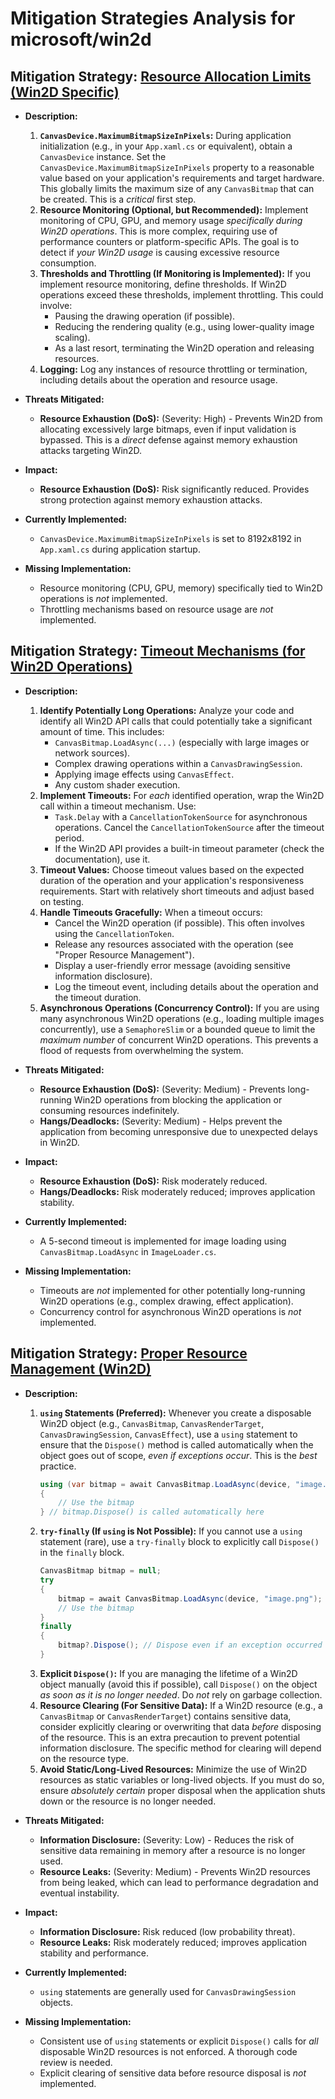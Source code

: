 # Mitigation Strategies Analysis for microsoft/win2d

## Mitigation Strategy: [Resource Allocation Limits (Win2D Specific)](./mitigation_strategies/resource_allocation_limits__win2d_specific_.md)

*   **Description:**
    1.  **`CanvasDevice.MaximumBitmapSizeInPixels`:**  During application initialization (e.g., in your `App.xaml.cs` or equivalent), obtain a `CanvasDevice` instance.  Set the `CanvasDevice.MaximumBitmapSizeInPixels` property to a reasonable value based on your application's requirements and target hardware.  This globally limits the maximum size of any `CanvasBitmap` that can be created.  This is a *critical* first step.
    2.  **Resource Monitoring (Optional, but Recommended):**  Implement monitoring of CPU, GPU, and memory usage *specifically during Win2D operations*.  This is more complex, requiring use of performance counters or platform-specific APIs.  The goal is to detect if *your Win2D usage* is causing excessive resource consumption.
    3.  **Thresholds and Throttling (If Monitoring is Implemented):**  If you implement resource monitoring, define thresholds.  If Win2D operations exceed these thresholds, implement throttling.  This could involve:
        *   Pausing the drawing operation (if possible).
        *   Reducing the rendering quality (e.g., using lower-quality image scaling).
        *   As a last resort, terminating the Win2D operation and releasing resources.
    4.  **Logging:**  Log any instances of resource throttling or termination, including details about the operation and resource usage.

*   **Threats Mitigated:**
    *   **Resource Exhaustion (DoS):** (Severity: High) - Prevents Win2D from allocating excessively large bitmaps, even if input validation is bypassed.  This is a *direct* defense against memory exhaustion attacks targeting Win2D.

*   **Impact:**
    *   **Resource Exhaustion (DoS):** Risk significantly reduced.  Provides strong protection against memory exhaustion attacks.

*   **Currently Implemented:**
    *   `CanvasDevice.MaximumBitmapSizeInPixels` is set to 8192x8192 in `App.xaml.cs` during application startup.

*   **Missing Implementation:**
    *   Resource monitoring (CPU, GPU, memory) specifically tied to Win2D operations is *not* implemented.
    *   Throttling mechanisms based on resource usage are *not* implemented.

## Mitigation Strategy: [Timeout Mechanisms (for Win2D Operations)](./mitigation_strategies/timeout_mechanisms__for_win2d_operations_.md)

*   **Description:**
    1.  **Identify Potentially Long Operations:**  Analyze your code and identify all Win2D API calls that could potentially take a significant amount of time.  This includes:
        *   `CanvasBitmap.LoadAsync(...)` (especially with large images or network sources).
        *   Complex drawing operations within a `CanvasDrawingSession`.
        *   Applying image effects using `CanvasEffect`.
        *   Any custom shader execution.
    2.  **Implement Timeouts:** For *each* identified operation, wrap the Win2D call within a timeout mechanism.  Use:
        *   `Task.Delay` with a `CancellationTokenSource` for asynchronous operations.  Cancel the `CancellationTokenSource` after the timeout period.
        *   If the Win2D API provides a built-in timeout parameter (check the documentation), use it.
    3.  **Timeout Values:** Choose timeout values based on the expected duration of the operation and your application's responsiveness requirements.  Start with relatively short timeouts and adjust based on testing.
    4.  **Handle Timeouts Gracefully:**  When a timeout occurs:
        *   Cancel the Win2D operation (if possible).  This often involves using the `CancellationToken`.
        *   Release any resources associated with the operation (see "Proper Resource Management").
        *   Display a user-friendly error message (avoiding sensitive information disclosure).
        *   Log the timeout event, including details about the operation and the timeout duration.
    5. **Asynchronous Operations (Concurrency Control):** If you are using many asynchronous Win2D operations (e.g., loading multiple images concurrently), use a `SemaphoreSlim` or a bounded queue to limit the *maximum number* of concurrent Win2D operations. This prevents a flood of requests from overwhelming the system.

*   **Threats Mitigated:**
    *   **Resource Exhaustion (DoS):** (Severity: Medium) - Prevents long-running Win2D operations from blocking the application or consuming resources indefinitely.
    *   **Hangs/Deadlocks:** (Severity: Medium) - Helps prevent the application from becoming unresponsive due to unexpected delays in Win2D.

*   **Impact:**
    *   **Resource Exhaustion (DoS):** Risk moderately reduced.
    *   **Hangs/Deadlocks:** Risk moderately reduced; improves application stability.

*   **Currently Implemented:**
    *   A 5-second timeout is implemented for image loading using `CanvasBitmap.LoadAsync` in `ImageLoader.cs`.

*   **Missing Implementation:**
    *   Timeouts are *not* implemented for other potentially long-running Win2D operations (e.g., complex drawing, effect application).
    *   Concurrency control for asynchronous Win2D operations is *not* implemented.

## Mitigation Strategy: [Proper Resource Management (Win2D)](./mitigation_strategies/proper_resource_management__win2d_.md)

*   **Description:**
    1.  **`using` Statements (Preferred):**  Whenever you create a disposable Win2D object (e.g., `CanvasBitmap`, `CanvasRenderTarget`, `CanvasDrawingSession`, `CanvasEffect`), use a `using` statement to ensure that the `Dispose()` method is called automatically when the object goes out of scope, *even if exceptions occur*.  This is the *best* practice.
        ```csharp
        using (var bitmap = await CanvasBitmap.LoadAsync(device, "image.png"))
        {
            // Use the bitmap
        } // bitmap.Dispose() is called automatically here
        ```
    2.  **`try-finally` (If `using` is Not Possible):**  If you cannot use a `using` statement (rare), use a `try-finally` block to explicitly call `Dispose()` in the `finally` block.
        ```csharp
        CanvasBitmap bitmap = null;
        try
        {
            bitmap = await CanvasBitmap.LoadAsync(device, "image.png");
            // Use the bitmap
        }
        finally
        {
            bitmap?.Dispose(); // Dispose even if an exception occurred
        }
        ```
    3.  **Explicit `Dispose()`:**  If you are managing the lifetime of a Win2D object manually (avoid this if possible), call `Dispose()` on the object *as soon as it is no longer needed*.  Do *not* rely on garbage collection.
    4.  **Resource Clearing (For Sensitive Data):**  If a Win2D resource (e.g., a `CanvasBitmap` or `CanvasRenderTarget`) contains sensitive data, consider explicitly clearing or overwriting that data *before* disposing of the resource.  This is an extra precaution to prevent potential information disclosure.  The specific method for clearing will depend on the resource type.
    5. **Avoid Static/Long-Lived Resources:** Minimize the use of Win2D resources as static variables or long-lived objects. If you must do so, ensure *absolutely certain* proper disposal when the application shuts down or the resource is no longer needed.

*   **Threats Mitigated:**
    *   **Information Disclosure:** (Severity: Low) - Reduces the risk of sensitive data remaining in memory after a resource is no longer used.
    *   **Resource Leaks:** (Severity: Medium) - Prevents Win2D resources from being leaked, which can lead to performance degradation and eventual instability.

*   **Impact:**
    *   **Information Disclosure:** Risk reduced (low probability threat).
    *   **Resource Leaks:** Risk moderately reduced; improves application stability and performance.

*   **Currently Implemented:**
    *   `using` statements are generally used for `CanvasDrawingSession` objects.

*   **Missing Implementation:**
    *   Consistent use of `using` statements or explicit `Dispose()` calls for *all* disposable Win2D resources is not enforced.  A thorough code review is needed.
    *   Explicit clearing of sensitive data before resource disposal is *not* implemented.

